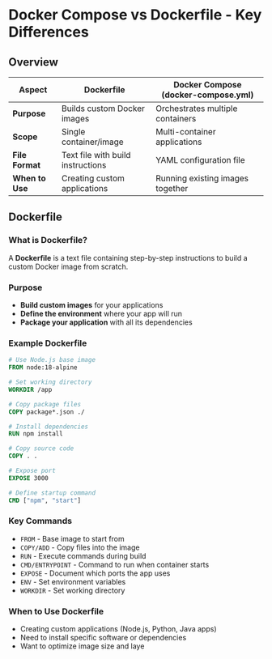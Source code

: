 # Docker Compose vs Dockerfile - Key Differences

## Overview

| Aspect | Dockerfile | Docker Compose (docker-compose.yml) |
|--------|------------|-------------------------------------|
| **Purpose** | Builds custom Docker images | Orchestrates multiple containers |
| **Scope** | Single container/image | Multi-container applications |
| **File Format** | Text file with build instructions | YAML configuration file |
| **When to Use** | Creating custom applications | Running existing images together |

## Dockerfile

### What is Dockerfile?
A **Dockerfile** is a text file containing step-by-step instructions to build a custom Docker image from scratch.

### Purpose
- **Build custom images** for your applications
- **Define the environment** where your app will run
- **Package your application** with all its dependencies

### Example Dockerfile
```dockerfile
# Use Node.js base image
FROM node:18-alpine

# Set working directory
WORKDIR /app

# Copy package files
COPY package*.json ./

# Install dependencies
RUN npm install

# Copy source code
COPY . .

# Expose port
EXPOSE 3000

# Define startup command
CMD ["npm", "start"]
```

### Key Commands
- `FROM` - Base image to start from
- `COPY/ADD` - Copy files into the image
- `RUN` - Execute commands during build
- `CMD/ENTRYPOINT` - Command to run when container starts
- `EXPOSE` - Document which ports the app uses
- `ENV` - Set environment variables
- `WORKDIR` - Set working directory

### When to Use Dockerfile
- Creating custom applications (Node.js, Python, Java apps)
- Need to install specific software or dependencies
- Want to optimize image size and laye